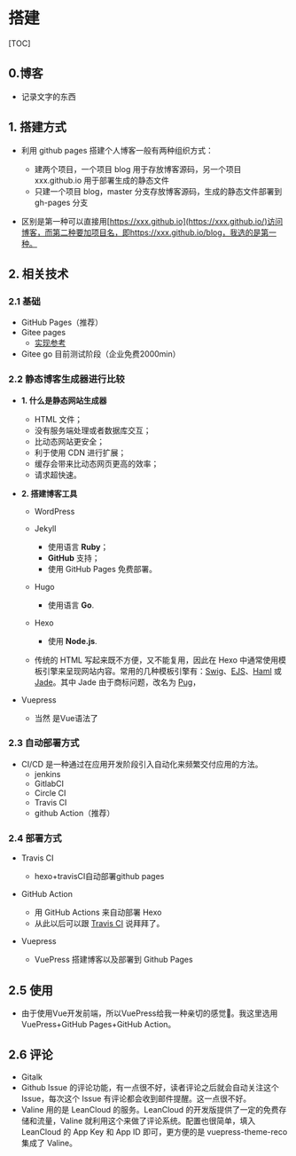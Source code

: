 # 搭建

[TOC]

## 0.博客

- 记录文字的东西

  

## 1. 搭建方式

- 利用 github pages 搭建个人博客一般有两种组织方式：
  - 建两个项目，一个项目 blog 用于存放博客源码，另一个项目 xxx.github.io 用于部署生成的静态文件
  - 只建一个项目 blog，master 分支存放博客源码，生成的静态文件部署到 gh-pages 分支

- 区别是第一种可以直接用[https://xxx.github.io](https://xxx.github.io/)访问博客，而第二种要加项目名，即https://xxx.github.io/blog，我选的是第一种。



## 2. 相关技术

### 2.1 基础

- GitHub Pages（推荐）
- Gitee pages
  - [实现参考](https://jaminxie.gitee.io/JaminXie/pages/6b9d359ec5aa5019/#%E5%AE%9E%E7%8E%B0)
- Gitee go 目前测试阶段（企业免费2000min）



### 2.2 静态博客生成器进行比较

- **1. 什么是静态网站生成器**

  - HTML 文件；
  - 没有服务端处理或者数据库交互；
  - 比动态网站更安全；
  - 利于使用 CDN 进行扩展；
  - 缓存会带来比动态网页更高的效率；
  - 请求超快速。

- **2. 搭建博客工具**

  - WordPress

  - Jekyll

    - 使用语言 **Ruby**；
    - **GitHub** 支持；
    - 使用 GitHub Pages 免费部署。

  - Hugo

    - 使用语言 **Go**.

  - Hexo

    - 使用 **Node.js**.
  - 传统的 HTML 写起来既不方便，又不能复用，因此在 Hexo 中通常使用模板引擎来呈现网站内容。常用的几种模板引擎有：[Swig](https://github.com/paularmstrong/swig)、[EJS](https://github.com/hexojs/hexo-renderer-ejs)、[Haml](https://github.com/hexojs/hexo-renderer-haml) 或 [Jade](https://github.com/hexojs/hexo-renderer-jade)。其中 Jade 由于商标问题，改名为 [Pug](https://github.com/pugjs/pug)，
  
- Vuepress
  
    - 当然 是Vue语法了

### 2.3 自动部署方式

- CI/CD 是一种通过在应用开发阶段引入自动化来频繁交付应用的方法。
  - jenkins
  - GitlabCI
  -  Circle CI
  - Travis CI
  - github Action（推荐）

### 2.4 部署方式

- Travis CI 
  - hexo+travisCI自动部署github pages
- GitHub Action 
  - 用 GitHub Actions 来自动部署 Hexo
  - 从此以后可以跟 [Travis CI](https://travis-ci.org/) 说拜拜了。

- Vuepress
  - VuePress 搭建博客以及部署到 Github Pages



## 2.5 使用

- 由于使用Vue开发前端，所以VuePress给我一种亲切的感觉🙊。我这里选用VuePress+GitHub Pages+GitHub Action。

  



## 2.6 评论

- Gitalk
-  Github Issue 的评论功能，有一点很不好，读者评论之后就会自动关注这个 Issue，每次这个 Issue 有评论都会收到邮件提醒。这一点很不好。
- Valine 用的是 LeanCloud 的服务。LeanCloud 的开发版提供了一定的免费存储和流量，Valine 就利用这个来做了评论系统。配置也很简单，填入 LeanCloud 的 App Key 和 App ID 即可，更方便的是 vuepress-theme-reco 集成了 Valine。